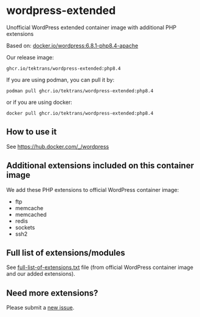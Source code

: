 # wordpress-extended
Unofficial WordPress extended container image with additional PHP extensions

Based on: [docker.io/wordpress:6.8.1-php8.4-apache](https://hub.docker.com/_/wordpress)

Our release image:
```
ghcr.io/tektrans/wordpress-extended:php8.4
```

If you are using podman, you can pull it by:
```shell
podman pull ghcr.io/tektrans/wordpress-extended:php8.4
```

or if you are using docker:

```shell
docker pull ghcr.io/tektrans/wordpress-extended:php8.4
```

## How to use it
See https://hub.docker.com/_/wordpress

## Additional extensions included on this container image
We add these PHP extensions to official WordPress container image:
* ftp
* memcache
* memcached
* redis
* sockets
* ssh2

## Full list of extensions/modules
See [full-list-of-extensions.txt](full-list-of-extensions.txt) file
(from official WordPress container image and our added extensions).

## Need more extensions?
Please submit a [new issue](https://github.com/tektrans/wordpress-extended/issues/new/choose).
